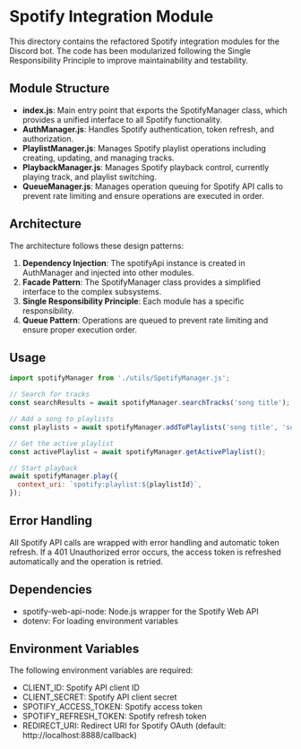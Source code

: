 # Spotify Integration Module

This directory contains the refactored Spotify integration modules for the Discord bot. The code has been modularized following the Single Responsibility Principle to improve maintainability and testability.

## Module Structure

- **index.js**: Main entry point that exports the SpotifyManager class, which provides a unified interface to all Spotify functionality.
- **AuthManager.js**: Handles Spotify authentication, token refresh, and authorization.
- **PlaylistManager.js**: Manages Spotify playlist operations including creating, updating, and managing tracks.
- **PlaybackManager.js**: Manages Spotify playback control, currently playing track, and playlist switching.
- **QueueManager.js**: Manages operation queuing for Spotify API calls to prevent rate limiting and ensure operations are executed in order.

## Architecture

The architecture follows these design patterns:

1. **Dependency Injection**: The spotifyApi instance is created in AuthManager and injected into other modules.
2. **Facade Pattern**: The SpotifyManager class provides a simplified interface to the complex subsystems.
3. **Single Responsibility Principle**: Each module has a specific responsibility.
4. **Queue Pattern**: Operations are queued to prevent rate limiting and ensure proper execution order.

## Usage

```javascript
import spotifyManager from './utils/SpotifyManager.js';

// Search for tracks
const searchResults = await spotifyManager.searchTracks('song title');

// Add a song to playlists
const playlists = await spotifyManager.addToPlaylists('song title', 'song url');

// Get the active playlist
const activePlaylist = await spotifyManager.getActivePlaylist();

// Start playback
await spotifyManager.play({
  context_uri: `spotify:playlist:${playlistId}`,
});
```

## Error Handling

All Spotify API calls are wrapped with error handling and automatic token refresh. If a 401 Unauthorized error occurs, the access token is refreshed automatically and the operation is retried.

## Dependencies

- spotify-web-api-node: Node.js wrapper for the Spotify Web API
- dotenv: For loading environment variables

## Environment Variables

The following environment variables are required:

- CLIENT_ID: Spotify API client ID
- CLIENT_SECRET: Spotify API client secret
- SPOTIFY_ACCESS_TOKEN: Spotify access token
- SPOTIFY_REFRESH_TOKEN: Spotify refresh token
- REDIRECT_URI: Redirect URI for Spotify OAuth (default: http://localhost:8888/callback) 